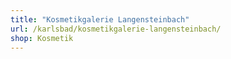 ```yaml
---
title: "Kosmetikgalerie Langensteinbach"
url: /karlsbad/kosmetikgalerie-langensteinbach/
shop: Kosmetik
---
```

